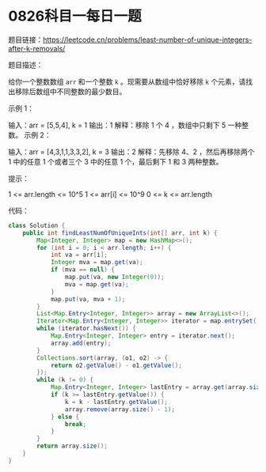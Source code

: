 # 0826科目一每日一题

题目链接：https://leetcode.cn/problems/least-number-of-unique-integers-after-k-removals/

题目描述：

给你一个整数数组 `arr` 和一个整数 `k` 。现需要从数组中恰好移除 `k` 个元素，请找出移除后数组中不同整数的最少数目。

示例 1：

输入：arr = [5,5,4], k = 1
输出：1
解释：移除 1 个 4 ，数组中只剩下 5 一种整数。
示例 2：

输入：arr = [4,3,1,1,3,3,2], k = 3
输出：2
解释：先移除 4、2 ，然后再移除两个 1 中的任意 1 个或者三个 3 中的任意 1 个，最后剩下 1 和 3 两种整数。


提示：

1 <= arr.length <= 10^5
1 <= arr[i] <= 10^9
0 <= k <= arr.length



代码：

```java
class Solution {
    public int findLeastNumOfUniqueInts(int[] arr, int k) {
        Map<Integer, Integer> map = new HashMap<>();
        for (int i = 0; i < arr.length; i++) {
            int va = arr[i];
            Integer mva = map.get(va);
            if (mva == null) {
                map.put(va, new Integer(0));
                mva = map.get(va);
            }
            map.put(va, mva + 1);
        }
        List<Map.Entry<Integer, Integer>> array = new ArrayList<>();
        Iterator<Map.Entry<Integer, Integer>> iterator = map.entrySet().iterator();
        while (iterator.hasNext()) {
            Map.Entry<Integer, Integer> entry = iterator.next();
            array.add(entry);
        }
        Collections.sort(array, (o1, o2) -> {
            return o2.getValue() - o1.getValue();
        });
        while (k != 0) {
            Map.Entry<Integer, Integer> lastEntry = array.get(array.size() - 1);
            if (k >= lastEntry.getValue()) {
                k = k - lastEntry.getValue();
                array.remove(array.size() - 1);
            } else {
                break;
            }
        }
        return array.size();
    }
}
```

